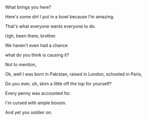 What brings you here?

Here's some dirt I put in a bowl because I'm amazing.

That's what everyone wants everyone to do.

Ugh, been there, brother.

We haven't even had a chance

what do you think is causing it?

Not to mention,

Ok, well I was born in Pakistan, raised in London, schooled in Paris,

Do you ever, uh, skim a little off the top for yourself?

Every penny was accounted for.

I'm cursed with ample bosom.

And yet you soldier on.
